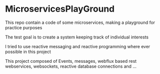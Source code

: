 # MicroservicesPlayGround
This repo contain a code of some microservices, making a playground for practice purposes

The test goal is to create a system keeping track of individual interests

I tried to use reactive messaging and reactive programming where ever possible in this project

This project composed of Events, messages, webflux based rest webservices, websockets, reactive database connections and ...

